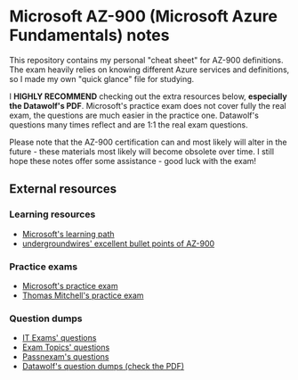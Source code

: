 # Microsoft AZ-900 (Microsoft Azure Fundamentals) notes
This repository contains my personal "cheat sheet" for AZ-900 definitions. The exam heavily relies on knowing different Azure services and definitions, so I made my own "quick glance" file for studying.

I <b>HIGHLY RECOMMEND</b> checking out the extra resources below, <b>especially the Datawolf's PDF</b>. Microsoft's practice exam does not cover fully the real exam, the questions are much easier in the practice one. Datawolf's questions many times reflect and are 1:1 the real exam questions.

Please note that the AZ-900 certification can and most likely will alter in the future - these materials most likely will become obsolete over time. I still hope these notes offer some assistance - good luck with the exam!

## External resources
### Learning resources
- [Microsoft's learning path](https://learn.microsoft.com/en-us/training/paths/microsoft-azure-fundamentals-describe-cloud-concepts/)
- [undergroundwires' excellent bullet points of AZ-900](https://github.com/undergroundwires/Azure-in-bullet-points/tree/master/AZ-900%20Microsoft%20Azure%20Fundamentals)

### Practice exams
- [Microsoft's practice exam](https://learn.microsoft.com/en-us/certifications/exams/az-900/practice/assessment?assessmentId=23&assessment-type=practice)
- [Thomas Mitchell's practice exam](https://thomasmitchell.net/az-900-mock-exam/)

### Question dumps
- [IT Exams' questions](https://www.itexams.com/exam/AZ-900)
- [Exam Topics' questions](https://www.examtopics.com/exams/microsoft/az-900/view/)
- [Passnexam's questions](https://www.passnexam.com/microsoft/az-900)
- [Datawolf's question dumps (check the PDF)](https://datawolfs.com/az-900-exam-questions-dumps-answer-free-pdf-download/)
